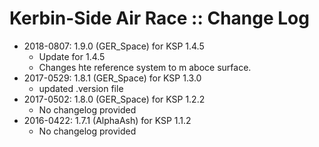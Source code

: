 # Kerbin-Side Air Race :: Change Log

* 2018-0807: 1.9.0 (GER_Space) for KSP 1.4.5
	+ Update for 1.4.5
	+ Changes hte reference system to m aboce surface.
* 2017-0529: 1.8.1 (GER_Space) for KSP 1.3.0
	+ updated .version file
* 2017-0502: 1.8.0 (GER_Space) for KSP 1.2.2
	+ No changelog provided
* 2016-0422: 1.7.1 (AlphaAsh) for KSP 1.1.2
	+ No changelog provided
